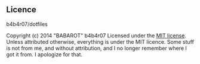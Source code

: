 ## Licence

b4b4r07/dotfiles

Copyright (c) 2014 "BABAROT" b4b4r07
Licensed under the [MIT license](./doc/LICENSE-MIT.txt).
Unless attributed otherwise, everything is under the MIT licence. Some stuff is not from me, and without attribution, and I no longer remember where I got it from. I apologize for that.

